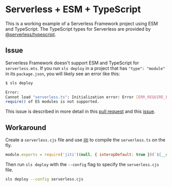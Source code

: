 # Serverless + ESM + TypeScript
This is a working example of a Serverless Framework project using ESM and TypeScript. The TypeScript types for Serverless are provided by [@serverless/typescript](https://www.npmjs.com/package/@serverless/typescript).

## Issue
Serverless Framework doesn't support ESM and TypeScript for `serverless.mts`. If you run `sls deploy` in a project that has `"type": "module"` in its `package.json`, you will likely see an error like this:

```sh
$ sls deploy

Error:
Cannot load "serverless.ts": Initialization error: Error [ERR_REQUIRE_ESM]: Must use import to load ES Module: /Users/zirkelc/serverless.ts
require() of ES modules is not supported.
```

This issue is described in more detail in this [pull request](https://github.com/serverless/serverless/pull/11147) and this [issue](https://github.com/serverless/serverless/issues/11039).

## Workaround
Create a `serverless.cjs` file and use [jiti](https://github.com/unjs/jiti/tree/v1) to compile the `serverless.ts` on the fly. 

```js
module.exports = require('jiti')(null, { interopDefault: true })(`${__dirname}/serverless.ts`);
```

Then run `sls deploy` with the `--config` flag to specify the `serverless.cjs` file.

```sh
sls deploy --config serverless.cjs
```